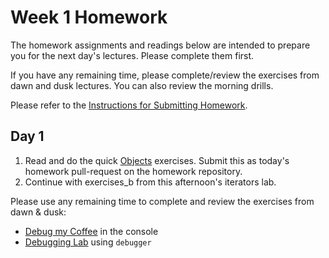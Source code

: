 # Week 1 Homework

The homework assignments and readings below are intended to prepare you for the next day's lectures. Please complete them first.

If you have any remaining time, please complete/review the exercises from dawn and dusk lectures. You can also review the morning drills.

Please refer to the [Instructions for Submitting Homework](/how-tos/homework-submission.md).

## Day 1

1. Read and do the quick [Objects](day01-working_with_objects.md) exercises.  Submit this as today's homework pull-request on the homework repository.
2. Continue with exercises_b from this afternoon's iterators lab.

Please use any remaining time to complete and review the exercises from dawn & dusk:

- [Debug my Coffee](http://jsfiddle.net/eerwitt/uxazkv8m) in the console
- [Debugging Lab](https://github.com/sf-wdi-25/debugging-challenges) using `debugger`

<!--
## Day 2

1. Read the [Airbnb Javascript Style Guide](https://github.com/airbnb/javascript/tree/master/es5)
2. Project 0 - [Racing Game Weekend Lab](https://github.com/sf-wdi-25/project-00)

Please use any remaining time to review exercises/drills from the week! And don't forget to sleep!

-->

